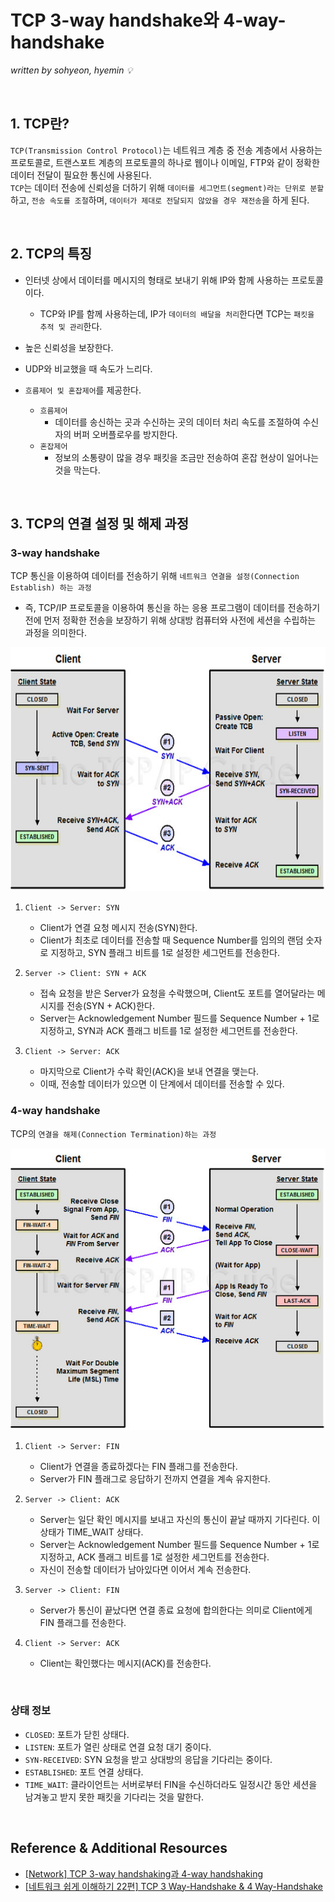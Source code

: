 # TCP 3-way handshake와 4-way-handshake
*written by sohyeon, hyemin 💡*

<br>

## 1. TCP란?
`TCP(Transmission Control Protocol)`는 네트워크 계층 중 전송 계층에서 사용하는 프로토콜로, 트랜스포트 계층의 프로토콜의 하나로 웹이나 이메일, FTP와 같이 정확한 데이터 전달이 필요한 통신에 사용된다.  
`TCP`는 데이터 전송에 신뢰성을 더하기 위해 `데이터를 세그먼트(segment)라는 단위로 분할`하고, `전송 속도를 조절`하며, `데이터가 제대로 전달되지 않았을 경우 재전송`을 하게 된다.  

<br>

## 2. TCP의 특징
* 인터넷 상에서 데이터를 메시지의 형태로 보내기 위해 IP와 함께 사용하는 프로토콜이다.  
    - TCP와 IP를 함께 사용하는데, IP가 `데이터의 배달을 처리`한다면 TCP는 `패킷을 추적 및 관리`한다.  
  
* 높은 신뢰성을 보장한다.  
  
* UDP와 비교했을 때 속도가 느리다.  
  
* `흐름제어 및 혼잡제어`를 제공한다.
    - `흐름제어`
        * 데이터를 송신하는 곳과 수신하는 곳의 데이터 처리 속도를 조절하여 수신자의 버퍼 오버플로우를 방지한다.  
    - `혼잡제어`
        * 정보의 소통량이 많을 경우 패킷을 조금만 전송하여 혼잡 현상이 일어나는 것을 막는다.  

<br>

## 3. TCP의 연결 설정 및 해제 과정

### 3-way handshake
TCP 통신을 이용하여 데이터를 전송하기 위해 `네트워크 연결을 설정(Connection Establish) 하는 과정`  
* 즉, TCP/IP 프로토콜을 이용하여 통신을 하는 응용 프로그램이 데이터를 전송하기 전에 먼저 정확한 전송을 보장하기 위해 상대방 컴퓨터와 사전에 세션을 수립하는 과정을 의미한다.  

<img src="./resources/3-way-handshake.jpg" height="390px">

1. `Client -> Server: SYN`
    * Client가 연결 요청 메시지 전송(SYN)한다.  
    * Client가 최초로 데이터를 전송할 때 Sequence Number를 임의의 랜덤 숫자로 지정하고, SYN 플래그 비트를 1로 설정한 세그먼트를 전송한다.  
    
2. `Server -> Client: SYN + ACK`
    * 접속 요청을 받은 Server가 요청을 수락했으며, Client도 포트를 열어달라는 메시지를 전송(SYN + ACK)한다.  
    * Server는 Acknowledgement Number 필드를 Sequence Number + 1로 지정하고, SYN과 ACK 플래그 비트를 1로 설정한 세그먼트를 전송한다.  

3. `Client -> Server: ACK`
    * 마지막으로 Client가 수락 확인(ACK)을 보내 연결을 맺는다.  
    * 이때, 전송할 데이터가 있으면 이 단계에서 데이터를 전송할 수 있다.  
  
### 4-way handshake
TCP의 `연결을 해제(Connection Termination)하는 과정`

<img src="./resources/4-way-handshake.jpg" height="450px">

1. `Client -> Server: FIN`
    * Client가 연결을 종료하겠다는 FIN 플래그를 전송한다.  
    * Server가 FIN 플래그로 응답하기 전까지 연결을 계속 유지한다.  
    
2. `Server -> Client: ACK`
    * Server는 일단 확인 메시지를 보내고 자신의 통신이 끝날 때까지 기다린다. 이 상태가 TIME_WAIT 상태다.  
    * Server는 Acknowledgement Number 필드를 Sequence Number + 1로 지정하고, ACK 플래그 비트를 1로 설정한 세그먼트를 전송한다.  
    * 자신이 전송할 데이터가 남아있다면 이어서 계속 전송한다.  
    
3. `Server -> Client: FIN`
    * Server가 통신이 끝났다면 연결 종료 요청에 합의한다는 의미로 Client에게 FIN 플래그를 전송한다.  
    
4. `Client -> Server: ACK`
    * Client는 확인했다는 메시지(ACK)를 전송한다.  
<br>

### 상태 정보
* `CLOSED`: 포트가 닫힌 상태다.  
* `LISTEN`: 포트가 열린 상태로 연결 요청 대기 중이다.  
* `SYN-RECEIVED`: SYN 요청을 받고 상대방의 응답을 기다리는 중이다.  
* `ESTABLISHED`: 포트 연결 상태다.  
* `TIME_WAIT`: 클라이언트는 서버로부터 FIN을 수신하더라도 일정시간 동안 세션을 남겨놓고 받지 못한 패킷을 기다리는 것을 말한다.  

<br>

## Reference & Additional Resources
* [[Network] TCP 3-way handshaking과 4-way handshaking](https://gmlwjd9405.github.io/2018/09/19/tcp-connection.html)
* [[네트워크 쉽게 이해하기 22편] TCP 3 Way-Handshake & 4 Way-Handshake](https://mindnet.tistory.com/entry/%EB%84%A4%ED%8A%B8%EC%9B%8C%ED%81%AC-%EC%89%BD%EA%B2%8C-%EC%9D%B4%ED%95%B4%ED%95%98%EA%B8%B0-22%ED%8E%B8-TCP-3-WayHandshake-4-WayHandshake)


